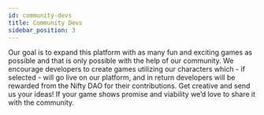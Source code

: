 ```yaml
---
id: community-devs
title: Community Devs
sidebar_position: 3
---
```


Our goal is to expand this platform with as many fun and exciting games as possible and that is only possible with the help of our community. We encourage developers to create games utilizing our characters which - if selected - will go live on our platform, and in return developers will be rewarded from the Nifty DAO for their contributions. Get creative and send us your ideas! If your game shows promise and viability we’d love to share it with the community.
